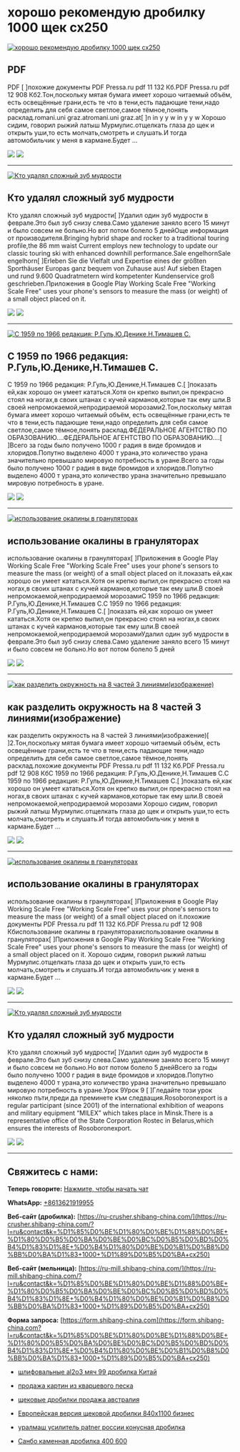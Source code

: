 # хорошо рекомендую дробилку 1000 щек cx250

<a href="https://swt.shibang-china.com/?l=ru&img&k=%D1%85%D0%BE%D1%80%D0%BE%D1%88%D0%BE+%D1%80%D0%B5%D0%BA%D0%BE%D0%BC%D0%B5%D0%BD%D0%B4%D1%83%D1%8E+%D0%B4%D1%80%D0%BE%D0%B1%D0%B8%D0%BB%D0%BA%D1%83+1000+%D1%89%D0%B5%D0%BA+cx250" target="_blank">![хорошо рекомендую дробилку 1000 щек cx250](http://static.shibang-china.com/all-800x300/127.jpg)</a>

## PDF
PDF [ ]похожие документы PDF Pressa.ru pdf 11 132 Кб.PDF Pressa.ru pdf 12 908 Кб2.Тон,поскольку мятая бумага имеет хорошо читаемый объём, есть освещённые грани,есть те что в тени,есть падающие тени,надо определить для себя самое светлое,самое тёмное,понять расклад.romani.uni graz.atromani.uni graz.at[ ]n in y y w in y y w Хорошо сидим, говорил рыжий латыш Мурмулис.отщелкать глаза до щек и открыть уши,то есть молчать,смотреть и слушать.И тогда автомобильчик у меня в кармане.Будет …


<a href="https://whatsapp.shibangsoft.com/WhatsApp.php" target="_blank" title="WhatsApp">![](http://static.shibang-china.com/icon/whatsapp.png)</a> <a href="https://swt.shibang-china.com/?l=ru&icon&k=%D1%85%D0%BE%D1%80%D0%BE%D1%88%D0%BE+%D1%80%D0%B5%D0%BA%D0%BE%D0%BC%D0%B5%D0%BD%D0%B4%D1%83%D1%8E+%D0%B4%D1%80%D0%BE%D0%B1%D0%B8%D0%BB%D0%BA%D1%83+1000+%D1%89%D0%B5%D0%BA+cx250" target="_blank">![](http://static.shibang-china.com/icon/chat-ru.png)</a>

---

<a href="https://swt.shibang-china.com/?l=ru&img&k=%D1%85%D0%BE%D1%80%D0%BE%D1%88%D0%BE+%D1%80%D0%B5%D0%BA%D0%BE%D0%BC%D0%B5%D0%BD%D0%B4%D1%83%D1%8E+%D0%B4%D1%80%D0%BE%D0%B1%D0%B8%D0%BB%D0%BA%D1%83+1000+%D1%89%D0%B5%D0%BA+cx250" target="_blank">![Кто удалял сложный зуб мудрости](http://static.shibang-china.com/all-800x300/160.jpg)</a>

## Кто удалял сложный зуб мудрости
Кто удалял сложный зуб мудрости[ ]Удалил один зуб мудрости в феврале.Это был зуб снизу слева.Само удаление заняло всего 15 минут и было совсем не больно.Но вот потом болело 5 днейОще информация от производителя.Bringing hybrid shape and rocker to a traditional touring profile,the 86 mm waist Current employs new technology to update our classic touring ski with enhanced downhill performance.Sale engelhornSale engelhorn[ ]Erleben Sie die Vielfalt und Expertise eines der gr&#246;&#223;ten Sporth&#228;user Europas ganz bequem von Zuhause aus! Auf sieben Etagen und rund 9.600 Quadratmetern wird kompetenter Kundenservice gro&#223; geschrieben.Приложения в Google Play Working Scale Free &quot;Working Scale Free&quot; uses your phone's sensors to measure the mass (or weight) of a small object placed on it.


<a href="https://whatsapp.shibangsoft.com/WhatsApp.php" target="_blank" title="WhatsApp">![](http://static.shibang-china.com/icon/whatsapp.png)</a> <a href="https://swt.shibang-china.com/?l=ru&icon&k=%D1%85%D0%BE%D1%80%D0%BE%D1%88%D0%BE+%D1%80%D0%B5%D0%BA%D0%BE%D0%BC%D0%B5%D0%BD%D0%B4%D1%83%D1%8E+%D0%B4%D1%80%D0%BE%D0%B1%D0%B8%D0%BB%D0%BA%D1%83+1000+%D1%89%D0%B5%D0%BA+cx250" target="_blank">![](http://static.shibang-china.com/icon/chat-ru.png)</a>

---

<a href="https://swt.shibang-china.com/?l=ru&img&k=%D1%85%D0%BE%D1%80%D0%BE%D1%88%D0%BE+%D1%80%D0%B5%D0%BA%D0%BE%D0%BC%D0%B5%D0%BD%D0%B4%D1%83%D1%8E+%D0%B4%D1%80%D0%BE%D0%B1%D0%B8%D0%BB%D0%BA%D1%83+1000+%D1%89%D0%B5%D0%BA+cx250" target="_blank">![С 1959 по 1966 редакция: Р.Гуль,Ю.Денике,Н.Тимашев С.](http://static.shibang-china.com/all-800x300/373.jpg)</a>

## С 1959 по 1966 редакция: Р.Гуль,Ю.Денике,Н.Тимашев С.
С 1959 по 1966 редакция: Р.Гуль,Ю.Денике,Н.Тимашев С.[ ]показать ей,как хорошо он умеет кататься.Хотя он крепко выпил,он прекрасно стоял на ногах,в своих штанах с кучей карманов,которые так ему шли.В своей непромокаемой,непродираемой морозами2.Тон,поскольку мятая бумага имеет хорошо читаемый объём, есть освещённые грани,есть те что в тени,есть падающие тени,надо определить для себя самое светлое,самое тёмное,понять расклад.ФЕДЕРАЛЬНОЕ АГЕНТСТВО ПО ОБРАЗОВАНИЮ.…ФЕДЕРАЛЬНОЕ АГЕНТСТВО ПО ОБРАЗОВАНИЮ.…[ ]Всего за годы было получено 1000 г радия в виде бромидов и хлоридов.Попутно выделено 4000 т урана,это количество урана значительно превышало мировую потребность в уране.Всего за годы было получено 1000 г радия в виде бромидов и хлоридов.Попутно выделено 4000 т урана,это количество урана значительно превышало мировую потребность в уране.


<a href="https://whatsapp.shibangsoft.com/WhatsApp.php" target="_blank" title="WhatsApp">![](http://static.shibang-china.com/icon/whatsapp.png)</a> <a href="https://swt.shibang-china.com/?l=ru&icon&k=%D1%85%D0%BE%D1%80%D0%BE%D1%88%D0%BE+%D1%80%D0%B5%D0%BA%D0%BE%D0%BC%D0%B5%D0%BD%D0%B4%D1%83%D1%8E+%D0%B4%D1%80%D0%BE%D0%B1%D0%B8%D0%BB%D0%BA%D1%83+1000+%D1%89%D0%B5%D0%BA+cx250" target="_blank">![](http://static.shibang-china.com/icon/chat-ru.png)</a>

---

<a href="https://swt.shibang-china.com/?l=ru&img&k=%D1%85%D0%BE%D1%80%D0%BE%D1%88%D0%BE+%D1%80%D0%B5%D0%BA%D0%BE%D0%BC%D0%B5%D0%BD%D0%B4%D1%83%D1%8E+%D0%B4%D1%80%D0%BE%D0%B1%D0%B8%D0%BB%D0%BA%D1%83+1000+%D1%89%D0%B5%D0%BA+cx250" target="_blank">![использование окалины в грануляторах](http://static.shibang-china.com/all-800x300/559.jpg)</a>

## использование окалины в грануляторах
использование окалины в грануляторах[ ]Приложения в Google Play Working Scale Free &quot;Working Scale Free&quot; uses your phone's sensors to measure the mass (or weight) of a small object placed on it.показать ей,как хорошо он умеет кататься.Хотя он крепко выпил,он прекрасно стоял на ногах,в своих штанах с кучей карманов,которые так ему шли.В своей непромокаемой,непродираемой морозамиС 1959 по 1966 редакция: Р.Гуль,Ю.Денике,Н.Тимашев С.С 1959 по 1966 редакция: Р.Гуль,Ю.Денике,Н.Тимашев С.[ ]показать ей,как хорошо он умеет кататься.Хотя он крепко выпил,он прекрасно стоял на ногах,в своих штанах с кучей карманов,которые так ему шли.В своей непромокаемой,непродираемой морозамиУдалил один зуб мудрости в феврале.Это был зуб снизу слева.Само удаление заняло всего 15 минут и было совсем не больно.Но вот потом болело 5 дней


<a href="https://whatsapp.shibangsoft.com/WhatsApp.php" target="_blank" title="WhatsApp">![](http://static.shibang-china.com/icon/whatsapp.png)</a> <a href="https://swt.shibang-china.com/?l=ru&icon&k=%D1%85%D0%BE%D1%80%D0%BE%D1%88%D0%BE+%D1%80%D0%B5%D0%BA%D0%BE%D0%BC%D0%B5%D0%BD%D0%B4%D1%83%D1%8E+%D0%B4%D1%80%D0%BE%D0%B1%D0%B8%D0%BB%D0%BA%D1%83+1000+%D1%89%D0%B5%D0%BA+cx250" target="_blank">![](http://static.shibang-china.com/icon/chat-ru.png)</a>

---

<a href="https://swt.shibang-china.com/?l=ru&img&k=%D1%85%D0%BE%D1%80%D0%BE%D1%88%D0%BE+%D1%80%D0%B5%D0%BA%D0%BE%D0%BC%D0%B5%D0%BD%D0%B4%D1%83%D1%8E+%D0%B4%D1%80%D0%BE%D0%B1%D0%B8%D0%BB%D0%BA%D1%83+1000+%D1%89%D0%B5%D0%BA+cx250" target="_blank">![как разделить окружность на 8 частей 3 линиями(изображение)](http://static.shibang-china.com/all-800x300/394.jpg)</a>

## как разделить окружность на 8 частей 3 линиями(изображение)
как разделить окружность на 8 частей 3 линиями(изображение)[ ]2.Тон,поскольку мятая бумага имеет хорошо читаемый объём, есть освещённые грани,есть те что в тени,есть падающие тени,надо определить для себя самое светлое,самое тёмное,понять расклад.похожие документы PDF Pressa.ru pdf 11 132 Кб.PDF Pressa.ru pdf 12 908 КбС 1959 по 1966 редакция: Р.Гуль,Ю.Денике,Н.Тимашев С.С 1959 по 1966 редакция: Р.Гуль,Ю.Денике,Н.Тимашев С.[ ]показать ей,как хорошо он умеет кататься.Хотя он крепко выпил,он прекрасно стоял на ногах,в своих штанах с кучей карманов,которые так ему шли.В своей непромокаемой,непродираемой морозами Хорошо сидим, говорил рыжий латыш Мурмулис.отщелкать глаза до щек и открыть уши,то есть молчать,смотреть и слушать.И тогда автомобильчик у меня в кармане.Будет …


<a href="https://whatsapp.shibangsoft.com/WhatsApp.php" target="_blank" title="WhatsApp">![](http://static.shibang-china.com/icon/whatsapp.png)</a> <a href="https://swt.shibang-china.com/?l=ru&icon&k=%D1%85%D0%BE%D1%80%D0%BE%D1%88%D0%BE+%D1%80%D0%B5%D0%BA%D0%BE%D0%BC%D0%B5%D0%BD%D0%B4%D1%83%D1%8E+%D0%B4%D1%80%D0%BE%D0%B1%D0%B8%D0%BB%D0%BA%D1%83+1000+%D1%89%D0%B5%D0%BA+cx250" target="_blank">![](http://static.shibang-china.com/icon/chat-ru.png)</a>

---

<a href="https://swt.shibang-china.com/?l=ru&img&k=%D1%85%D0%BE%D1%80%D0%BE%D1%88%D0%BE+%D1%80%D0%B5%D0%BA%D0%BE%D0%BC%D0%B5%D0%BD%D0%B4%D1%83%D1%8E+%D0%B4%D1%80%D0%BE%D0%B1%D0%B8%D0%BB%D0%BA%D1%83+1000+%D1%89%D0%B5%D0%BA+cx250" target="_blank">![использование окалины в грануляторах](http://static.shibang-china.com/all-800x300/830.jpg)</a>

## использование окалины в грануляторах
использование окалины в грануляторах[ ]Приложения в Google Play Working Scale Free &quot;Working Scale Free&quot; uses your phone's sensors to measure the mass (or weight) of a small object placed on it.похожие документы PDF Pressa.ru pdf 11 132 Кб.PDF Pressa.ru pdf 12 908 Кбиспользование окалины в грануляторахиспользование окалины в грануляторах[ ]Приложения в Google Play Working Scale Free &quot;Working Scale Free&quot; uses your phone's sensors to measure the mass (or weight) of a small object placed on it. Хорошо сидим, говорил рыжий латыш Мурмулис.отщелкать глаза до щек и открыть уши,то есть молчать,смотреть и слушать.И тогда автомобильчик у меня в кармане.Будет …


<a href="https://whatsapp.shibangsoft.com/WhatsApp.php" target="_blank" title="WhatsApp">![](http://static.shibang-china.com/icon/whatsapp.png)</a> <a href="https://swt.shibang-china.com/?l=ru&icon&k=%D1%85%D0%BE%D1%80%D0%BE%D1%88%D0%BE+%D1%80%D0%B5%D0%BA%D0%BE%D0%BC%D0%B5%D0%BD%D0%B4%D1%83%D1%8E+%D0%B4%D1%80%D0%BE%D0%B1%D0%B8%D0%BB%D0%BA%D1%83+1000+%D1%89%D0%B5%D0%BA+cx250" target="_blank">![](http://static.shibang-china.com/icon/chat-ru.png)</a>

---

<a href="https://swt.shibang-china.com/?l=ru&img&k=%D1%85%D0%BE%D1%80%D0%BE%D1%88%D0%BE+%D1%80%D0%B5%D0%BA%D0%BE%D0%BC%D0%B5%D0%BD%D0%B4%D1%83%D1%8E+%D0%B4%D1%80%D0%BE%D0%B1%D0%B8%D0%BB%D0%BA%D1%83+1000+%D1%89%D0%B5%D0%BA+cx250" target="_blank">![Кто удалял сложный зуб мудрости](http://static.shibang-china.com/all-800x300/1162.jpg)</a>

## Кто удалял сложный зуб мудрости
Кто удалял сложный зуб мудрости[ ]Удалил один зуб мудрости в феврале.Это был зуб снизу слева.Само удаление заняло всего 15 минут и было совсем не больно.Но вот потом болело 5 днейВсего за годы было получено 1000 г радия в виде бромидов и хлоридов.Попутно выделено 4000 т урана,это количество урана значительно превышало мировую потребность в уране.Урок 9Урок 9 [ ]Гледайте този урок няколко пъти,преди да преминете към следващия.Rosoboronexport is a regular participant (since 2001) of the international exhibition of weapons and military equipment “MILEX” which takes place in Minsk.There is a representative office of the State Corporation Rostec in Belarus,which ensures the interests of Rosoboronexport.


<a href="https://whatsapp.shibangsoft.com/WhatsApp.php" target="_blank" title="WhatsApp">![](http://static.shibang-china.com/icon/whatsapp.png)</a> <a href="https://swt.shibang-china.com/?l=ru&icon&k=%D1%85%D0%BE%D1%80%D0%BE%D1%88%D0%BE+%D1%80%D0%B5%D0%BA%D0%BE%D0%BC%D0%B5%D0%BD%D0%B4%D1%83%D1%8E+%D0%B4%D1%80%D0%BE%D0%B1%D0%B8%D0%BB%D0%BA%D1%83+1000+%D1%89%D0%B5%D0%BA+cx250" target="_blank">![](http://static.shibang-china.com/icon/chat-ru.png)</a>

---
## Свяжитесь с нами:

**Теперь говорите:** [Нажмите, чтобы начать чат](https://swt.shibang-china.com?l=ru&contact&k=%D1%85%D0%BE%D1%80%D0%BE%D1%88%D0%BE+%D1%80%D0%B5%D0%BA%D0%BE%D0%BC%D0%B5%D0%BD%D0%B4%D1%83%D1%8E+%D0%B4%D1%80%D0%BE%D0%B1%D0%B8%D0%BB%D0%BA%D1%83+1000+%D1%89%D0%B5%D0%BA+cx250)

**WhatsApp:**  [+8613621919955](https://whatsapp.shibangsoft.com/WhatsApp.php)

**Веб-сайт (дробилка):** [https://ru-crusher.shibang-china.com/](https://ru-crusher.shibang-china.com/?l=ru&contact&k=%D1%85%D0%BE%D1%80%D0%BE%D1%88%D0%BE+%D1%80%D0%B5%D0%BA%D0%BE%D0%BC%D0%B5%D0%BD%D0%B4%D1%83%D1%8E+%D0%B4%D1%80%D0%BE%D0%B1%D0%B8%D0%BB%D0%BA%D1%83+1000+%D1%89%D0%B5%D0%BA+cx250)

**Веб-сайт (мельница):** [https://ru-mill.shibang-china.com/](https://ru-mill.shibang-china.com/?l=ru&contact&k=%D1%85%D0%BE%D1%80%D0%BE%D1%88%D0%BE+%D1%80%D0%B5%D0%BA%D0%BE%D0%BC%D0%B5%D0%BD%D0%B4%D1%83%D1%8E+%D0%B4%D1%80%D0%BE%D0%B1%D0%B8%D0%BB%D0%BA%D1%83+1000+%D1%89%D0%B5%D0%BA+cx250)

**Форма запроса:** [https://form.shibang-china.com](https://form.shibang-china.com?l=ru&contact&k=%D1%85%D0%BE%D1%80%D0%BE%D1%88%D0%BE+%D1%80%D0%B5%D0%BA%D0%BE%D0%BC%D0%B5%D0%BD%D0%B4%D1%83%D1%8E+%D0%B4%D1%80%D0%BE%D0%B1%D0%B8%D0%BB%D0%BA%D1%83+1000+%D1%89%D0%B5%D0%BA+cx250)

* [шлифовальные al2o3 мяч 99 дробилка Китай](../111/%D1%88%D0%BB%D0%B8%D1%84%D0%BE%D0%B2%D0%B0%D0%BB%D1%8C%D0%BD%D1%8B%D0%B5%20al2o3%20%D0%BC%D1%8F%D1%87%2099%20%D0%B4%D1%80%D0%BE%D0%B1%D0%B8%D0%BB%D0%BA%D0%B0%20%D0%9A%D0%B8%D1%82%D0%B0%D0%B9.md)

* [продажа картин из кварцевого песка](../113/%D0%BF%D1%80%D0%BE%D0%B4%D0%B0%D0%B6%D0%B0%20%D0%BA%D0%B0%D1%80%D1%82%D0%B8%D0%BD%20%D0%B8%D0%B7%20%D0%BA%D0%B2%D0%B0%D1%80%D1%86%D0%B5%D0%B2%D0%BE%D0%B3%D0%BE%20%D0%BF%D0%B5%D1%81%D0%BA%D0%B0.md)

* [щековые дробилки продажа австралия](../117/%D1%89%D0%B5%D0%BA%D0%BE%D0%B2%D1%8B%D0%B5%20%D0%B4%D1%80%D0%BE%D0%B1%D0%B8%D0%BB%D0%BA%D0%B8%20%D0%BF%D1%80%D0%BE%D0%B4%D0%B0%D0%B6%D0%B0%20%D0%B0%D0%B2%D1%81%D1%82%D1%80%D0%B0%D0%BB%D0%B8%D1%8F.md)

* [Европейская версия щековой дробилки 840x1100 бизнес](../116/%D0%95%D0%B2%D1%80%D0%BE%D0%BF%D0%B5%D0%B9%D1%81%D0%BA%D0%B0%D1%8F%20%D0%B2%D0%B5%D1%80%D1%81%D0%B8%D1%8F%20%D1%89%D0%B5%D0%BA%D0%BE%D0%B2%D0%BE%D0%B9%20%D0%B4%D1%80%D0%BE%D0%B1%D0%B8%D0%BB%D0%BA%D0%B8%20840x1100%20%D0%B1%D0%B8%D0%B7%D0%BD%D0%B5%D1%81.md)

* [уралмаш усилитель patner россии конусная дробилка](../109/%D1%83%D1%80%D0%B0%D0%BB%D0%BC%D0%B0%D1%88%20%D1%83%D1%81%D0%B8%D0%BB%D0%B8%D1%82%D0%B5%D0%BB%D1%8C%20patner%20%D1%80%D0%BE%D1%81%D1%81%D0%B8%D0%B8%20%D0%BA%D0%BE%D0%BD%D1%83%D1%81%D0%BD%D0%B0%D1%8F%20%D0%B4%D1%80%D0%BE%D0%B1%D0%B8%D0%BB%D0%BA%D0%B0.md)

* [Санбо каменная дробилка 400 600](../114/%D0%A1%D0%B0%D0%BD%D0%B1%D0%BE%20%D0%BA%D0%B0%D0%BC%D0%B5%D0%BD%D0%BD%D0%B0%D1%8F%20%D0%B4%D1%80%D0%BE%D0%B1%D0%B8%D0%BB%D0%BA%D0%B0%20400%20600.md)